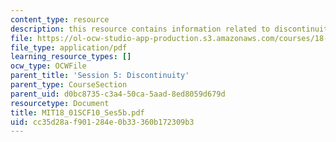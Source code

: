 ```yaml
---
content_type: resource
description: this resource contains information related to discontinuity.
file: https://ol-ocw-studio-app-production.s3.amazonaws.com/courses/18-01sc-single-variable-calculus-fall-2010/cc35d28af901284e0b33360b172309b3_MIT18_01SCF10_Ses5b.pdf
file_type: application/pdf
learning_resource_types: []
ocw_type: OCWFile
parent_title: 'Session 5: Discontinuity'
parent_type: CourseSection
parent_uid: d0bc8735-c3a4-50ca-5aad-8ed8059d679d
resourcetype: Document
title: MIT18_01SCF10_Ses5b.pdf
uid: cc35d28a-f901-284e-0b33-360b172309b3
---
```

